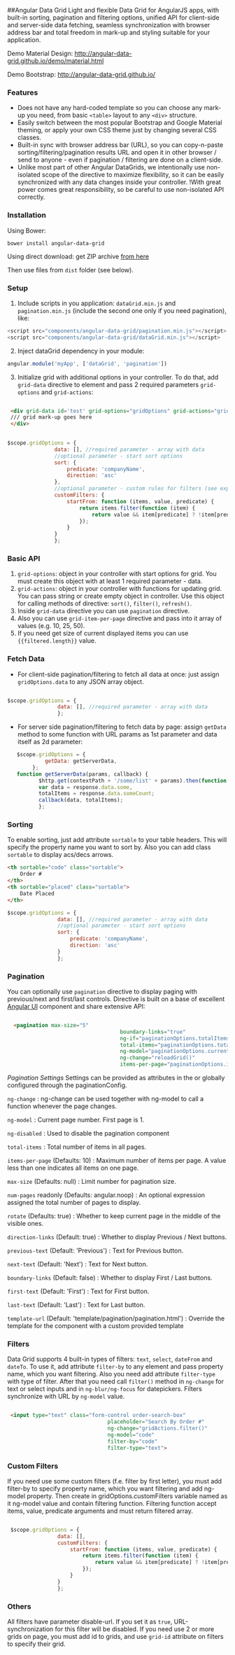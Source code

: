 ##Angular Data Grid
Light and flexible Data Grid for AngularJS apps, with built-in sorting, pagination and filtering options, unified API for client-side and server-side data fetching, 
seamless synchronization with browser address bar and total freedom in mark-up and styling suitable for your application.

Demo Material Design: http://angular-data-grid.github.io/demo/material.html

Demo Bootstrap: http://angular-data-grid.github.io/

### Features
 - Does not have any hard-coded template so you can choose any mark-up you need, from basic ```<table>``` layout to any ```<div>``` structure.
 - Easily switch between the most popular Bootstrap and Google Material theming, or apply your own CSS theme just by changing several CSS classes.
 - Built-in sync with browser address bar (URL), so you can copy-n-paste sorting/filtering/pagination results URL and open it in other browser / send to anyone - even if pagination / filtering are done on a client-side. 
 - Unlike most part of other Angular DataGrids, we intentionally use non-isolated scope of the directive to maximize flexibility, so it can be easily synchronized with any data changes inside your controller. !With great power comes great responsibility, so be careful to use non-isolated API correctly.

### Installation

Using Bower:

```
bower install angular-data-grid
```

Using direct download: get ZIP archive [from here](https://github.com/angular-data-grid/angular-data-grid.github.io/archive/master.zip)
 
Then use files from ```dist``` folder (see below).

### Setup
1. Include scripts in you application: ```dataGrid.min.js``` and ```pagination.min.js``` (include the second one only if you need pagination), like: 
 
 ```javascript
 <script src="components/angular-data-grid/pagination.min.js"></script>
 <script src="components/angular-data-grid/dataGrid.min.js"></script>
 ```
 
2. Inject dataGrid dependency in your module:

 ```javascript
angular.module('myApp', ['dataGrid', 'pagination'])
 ```
 
3. Initialize grid with additional options in your controller. To do that, add ```grid-data``` directive to element and pass 2 required parameters ```grid-options``` and ```grid-actions```:

```HTML

 <div grid-data id='test' grid-options="gridOptions" grid-actions="gridActions">
 /// grid mark-up goes here
 </div>
 
 ```

 ```javascript
 $scope.gridOptions = {
                data: [], //required parameter - array with data
                //optional parameter - start sort options
                sort: {
                    predicate: 'companyName',
                    direction: 'asc'
                },
                //optional parameter - custom rules for filters (see explanation below)
                customFilters: {
                    startFrom: function (items, value, predicate) {
                        return items.filter(function (item) {
                            return value && item[predicate] ? !item[predicate].toLowerCase().indexOf(value.toLowerCase()) : true;
                        });
                    }
                }
                };
```

### Basic API

1. ```grid-options```: object in your controller with start options for grid. You must create this object with at least 1 required parameter - data.
2. ```grid-actions```:  object in your controller with functions for updating grid. You can  pass string or create empty object in controller. 
Use this object for calling methods of directive: ```sort()```, ```filter()```, ```refresh()```.
3. Inside ```grid-data``` directive you can use ```pagination``` directive.
4. Also you can use ```grid-item-per-page``` directive and pass into it array of values (e.g. 10, 25, 50). 
5. If you need get size of current displayed items you can use ```{{filtered.length}}``` value.
 
### Fetch Data
 - For client-side pagination/filtering to fetch all data at once: just assign ```gridOptions.data``` to any JSON array object.
 
 ```javascript 
 
 $scope.gridOptions = {
                 data: [], //required parameter - array with data
                 };
 
 ```
 
 - For server side pagination/filtering to fetch data by page: assign ```getData``` method to some function with URL params as 1st parameter and data itself as 2d parameter:
 
 ```javascript
    $scope.gridOptions = {
             getData: getServerData,
         };
    function getServerData(params, callback) {
           $http.get(contextPath + '/some/list' + params).then(function (response) {
           var data = response.data.some,
           totalItems = response.data.someCount;
           callback(data, totalItems);
           };       
```
       
### Sorting
To enable sorting, just add attribute ```sortable``` to your table headers. This will specify the property name you want to sort by. Also you can add class ```sortable``` to display acs/decs arrows.

```HTML
<th sortable="code" class="sortable">
    Order #
</th>
<th sortable="placed" class="sortable">
    Date Placed
</th>
```

```javascript
$scope.gridOptions = {
                data: [], //required parameter - array with data
                //optional parameter - start sort options
                sort: {
                    predicate: 'companyName',
                    direction: 'asc'
                }
                };
```

### Pagination

You can optionally use ```pagination``` directive to display paging with previous/next and first/last controls. 
Directive is built on a base of excellent [Angular UI](https://angular-ui.github.io/bootstrap/) component and share extensive API: 

```HTML 

  <pagination max-size="5"
                                    boundary-links="true"
                                    ng-if="paginationOptions.totalItems  > paginationOptions.itemsPerPage"
                                    total-items="paginationOptions.totalItems"
                                    ng-model="paginationOptions.currentPage"
                                    ng-change="reloadGrid()"
                                    items-per-page="paginationOptions.itemsPerPage"></pagination>
```

*Pagination Settings*
Settings can be provided as attributes in the <pagination> or globally configured through the paginationConfig.

 ```ng-change``` : ng-change can be used together with ng-model to call a function whenever the page changes.

 ```ng-model```  : Current page number. First page is 1.

 ```ng-disabled```  : Used to disable the pagination component

 ```total-items```  : Total number of items in all pages.

 ```items-per-page```  (Defaults: 10) : Maximum number of items per page. A value less than one indicates all items on one page.

 ```max-size```  (Defaults: null) : Limit number for pagination size.

 ```num-pages``` readonly (Defaults: angular.noop) : An optional expression assigned the total number of pages to display.

 ```rotate``` (Defaults: true) : Whether to keep current page in the middle of the visible ones.

 ```direction-links``` (Default: true) : Whether to display Previous / Next buttons.

 ```previous-text``` (Default: 'Previous') : Text for Previous button.

 ```next-text``` (Default: 'Next') : Text for Next button.

 ```boundary-links``` (Default: false) : Whether to display First / Last buttons.

 ```first-text``` (Default: 'First') : Text for First button.

 ```last-text``` (Default: 'Last') : Text for Last button.

 ```template-url``` (Default: 'template/pagination/pagination.html') : Override the template for the component with a custom provided template

### Filters
Data Grid supports 4 built-in types of filters: ```text```, ```select```, ```dateFrom``` and ```dateTo```. To use it, add attribute ```filter-by``` to any element and pass property name, which you want filtering. Also you need add attribute ```filter-type``` with type of filter. After that you need call ```filter()``` method in ```ng-change``` for text or select inputs and in ```ng-blur/ng-focus``` for datepickers. Filters synchronize with URL by ```ng-model``` value.

```HTML

 <input type="text" class="form-control order-search-box"
                                placeholder="Search By Order #"
                                ng-change="gridActions.filter()"
                                ng-model="code"
                                filter-by="code"
                                filter-type="text">

```

### Custom Filters
If you need use some custom filters (f.e. filter by first letter), you must add filter-by to specify property name, which you want filtering and add ng-model property. Then create in gridOptions.customFilters variable named as it ng-model value and contain filtering function. Filtering function accept items, value, predicate arguments and must return filtered array.

```javascript

 $scope.gridOptions = {
                data: [],
                customFilters: {
                    startFrom: function (items, value, predicate) {
                        return items.filter(function (item) {
                            return value && item[predicate] ? !item[predicate].toLowerCase().indexOf(value.toLowerCase()) : true;
                        });
                    }
                }
                };

```

### Others
All filters have parameter disable-url. If you set it as ```true```, URL-synchronization for this filter will be disabled. 
If you need use 2 or more grids on page, you must add id to grids, and use ```grid-id``` attribute on filters to specify their grid.
